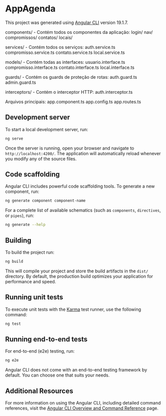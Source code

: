 # AppAgenda

This project was generated using [Angular CLI](https://github.com/angular/angular-cli) version 19.1.7.

components/ - Contém todos os componentes da aplicação:
login/
nav/
compromissos/
contatos/
locais/

services/ - Contém todos os serviços:
auth.service.ts
compromisso.service.ts
contato.service.ts
local.service.ts

models/ - Contém todas as interfaces:
usuario.interface.ts
compromisso.interface.ts
contato.interface.ts
local.interface.ts

guards/ - Contém os guards de proteção de rotas:
auth.guard.ts
admin.guard.ts

interceptors/ - Contém o interceptor HTTP:
auth.interceptor.ts

Arquivos principais:
app.component.ts
app.config.ts
app.routes.ts

## Development server

To start a local development server, run:

```bash
ng serve
```

Once the server is running, open your browser and navigate to `http://localhost:4200/`. The application will automatically reload whenever you modify any of the source files.

## Code scaffolding

Angular CLI includes powerful code scaffolding tools. To generate a new component, run:

```bash
ng generate component component-name
```

For a complete list of available schematics (such as `components`, `directives`, or `pipes`), run:

```bash
ng generate --help
```

## Building

To build the project run:

```bash
ng build
```

This will compile your project and store the build artifacts in the `dist/` directory. By default, the production build optimizes your application for performance and speed.

## Running unit tests

To execute unit tests with the [Karma](https://karma-runner.github.io) test runner, use the following command:

```bash
ng test
```

## Running end-to-end tests

For end-to-end (e2e) testing, run:

```bash
ng e2e
```

Angular CLI does not come with an end-to-end testing framework by default. You can choose one that suits your needs.

## Additional Resources

For more information on using the Angular CLI, including detailed command references, visit the [Angular CLI Overview and Command Reference](https://angular.dev/tools/cli) page.
